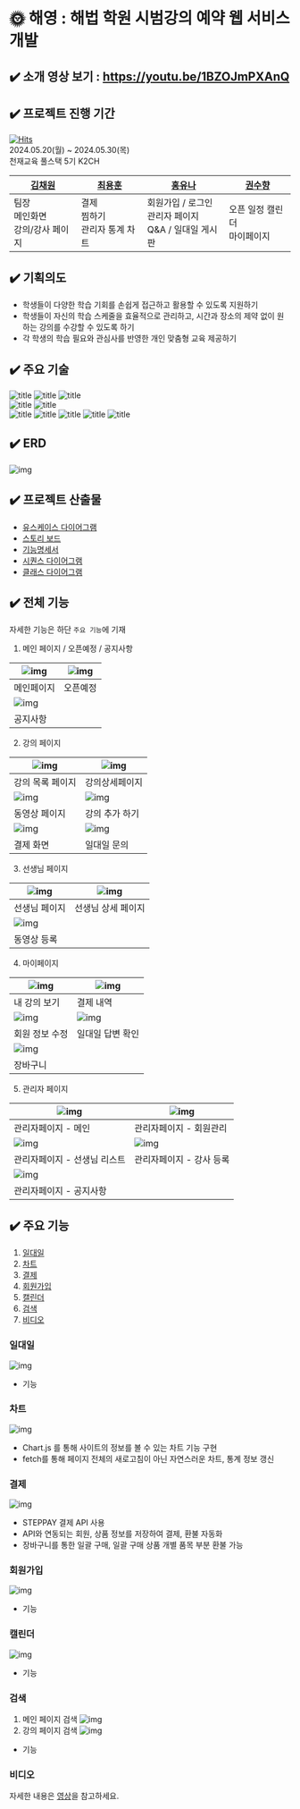 # 🌞 해영 : 해법 학원 시범강의 예약 웹 서비스 개발

## ✔️ 소개  영상 보기 : https://youtu.be/1BZOJmPXAnQ
## ✔️ 프로젝트 진행 기간
[![Hits](https://hits.seeyoufarm.com/api/count/incr/badge.svg?url=https%3A%2F%2Fgithub.com%2Fyh010217%2FChunjae_Full_Stack_Proj03&count_bg=%2379C83D&title_bg=%23555555&icon=&icon_color=%23E7E7E7&title=hits&edge_flat=false)](https://hits.seeyoufarm.com) <br>
2024.05.20(월) ~ 2024.05.30(목) <br>
천재교육 풀스택 5기 K2CH

| [김채원](https://github.com/HEYWONY) | [최용훈](https://github.com/yh010217) | [홍유나](https://github.com/yuyuyu1123) | [권수향](https://github.com/Suhayng) |
|-----------------------------|------------------------------------|--------------------------------------|-----------------------------------|
| 팀장 <br> 메인화면 <br> 강의/강사 페이지 | 결제 <br> 찜하기 <br> 관리자 통계 차트         | 회원가입 / 로그인 <br> 관리자 페이지 <br> Q&A / 일대일 게시판 | 오픈 일정 캘린더 <br> 마이페이지              |


## ✔️ 기획의도
- 학생들이 다양한 학습 기회를 손쉽게 접근하고 활용할 수 있도록 지원하기
- 학생들이 자신의 학습 스케줄을 효율적으로 관리하고, 시간과 장소의 제약 없이 원하는 강의를 수강할 수 있도록 하기
- 각 학생의 학습 필요와 관심사를 반영한 개인 맞춤형 교육 제공하기

## ✔️ 주요 기술
![title](https://img.shields.io/badge/HTML5-E34F26?style=for-the-badge&logo=html5&logoColor=white
)   ![title](https://img.shields.io/badge/CSS3-1572B6?style=for-the-badge&logo=css3&logoColor=white
)   ![title](https://img.shields.io/badge/JavaScript-F7DF1E?style=for-the-badge&logo=JavaScript&logoColor=white)   
![title](https://img.shields.io/badge/Java-ED8B00?style=for-the-badge&logo=openjdk&logoColor=white)   ![title](https://img.shields.io/badge/Spring-6DB33F?style=for-the-badge&logo=spring&logoColor=white)   
![title](https://img.shields.io/badge/Amazon_AWS-232F3E?style=for-the-badge&logo=amazon-aws&logoColor=white) ![title](https://img.shields.io/badge/Figma-F24E1E?style=for-the-badge&logo=figma&logoColor=white)   ![title](https://img.shields.io/badge/IntelliJ_IDEA-000000.svg?style=for-the-badge&logo=intellij-idea&logoColor=white)   ![title](https://img.shields.io/badge/GitHub-100000?style=for-the-badge&logo=github&logoColor=white)   ![title](https://img.shields.io/badge/MariaDB-003545?style=for-the-badge&logo=mariadb&logoColor=white)

## ✔️ ERD
![img](https://i.ibb.co/6wFq9C6/ERD.png)

## ✔️ 프로젝트 산출물
- [유스케이스 다이어그램](https://github.com/yh010217/Chunjae_Full_Stack_Proj03/blob/main/document/%EC%9C%A0%EC%8A%A4%EC%BC%80%EC%9D%B4%EC%8A%A4%20%EB%8B%A4%EC%9D%B4%EC%96%B4%EA%B7%B8%EB%9E%A8.md)
- [스토리 보드](https://github.com/yh010217/Chunjae_Full_Stack_Proj03/blob/main/document/%EC%8A%A4%ED%86%A0%EB%A6%AC%EB%B3%B4%EB%93%9C.md) <br>
- [기능명세서](https://github.com/yh010217/Chunjae_Full_Stack_Proj03/blob/main/document/%ED%95%B4%EC%98%81_%EC%9A%94%EA%B5%AC%EC%82%AC%ED%95%AD.pdf)
- [시퀀스 다이어그램](https://github.com/yh010217/Chunjae_Full_Stack_Proj03/blob/main/document/%EC%8B%9C%ED%80%80%EC%8A%A4%20%EB%8B%A4%EC%9D%B4%EC%96%B4%EA%B7%B8%EB%9E%A8.md)
- [클래스 다이어그램](https://github.com/yh010217/Chunjae_Full_Stack_Proj03/blob/main/document/%ED%81%B4%EB%9E%98%EC%8A%A4%20%EB%8B%A4%EC%9D%B4%EC%96%B4%EA%B7%B8%EB%9E%A8.md)

## ✔️ 전체 기능
자세한 기능은 하단 `주요 기능`에 기재 <br>
1. 메인 페이지 / 오픈예정 / 공지사항

| ![img](https://imgur.com/oiSCiQH.jpg) | ![img](https://imgur.com/Ey8jxPW.jpg) |
| --- | --- |
| 메인페이지 | 오픈예정 |
![img](https://imgur.com/mrYnG5P.jpg) ||
| 공지사항 ||

2. 강의 페이지

|![img](https://imgur.com/dn4Vnwy.jpg)| ![img](https://imgur.com/YIk4asL.jpg) |  
| --- | --- | 
|강의 목록 페이지 | 강의상세페이지 |
| ![img](https://imgur.com/hmFKLh5.jpg) | ![img](https://imgur.com/hgzHuxf.jpg) |
| 동영상 페이지 | 강의 추가 하기 |
| ![img](https://imgur.com/Djq8DHF.jpg) | ![img](https://imgur.com/dkJMf2R.png) |
| 결제 화면 | 일대일 문의|

3. 선생님 페이지

| ![img](https://imgur.com/vEYsahz.jpg) | ![img](https://imgur.com/5CVMS6W.jpg) |
| --- | --- | 
| 선생님 페이지 | 선생님 상세 페이지 |
| ![img](https://imgur.com/JDswahR.jpg)| |
| 동영상 등록 | |

4. 마이페이지


| ![img](https://imgur.com/tlfK4I6.jpg) | ![img](https://imgur.com/MNdnslT.jpg)|
| --- | --- |
| 내 강의 보기 | 결제 내역 |
| ![img](https://imgur.com/YAdmH0b.jpg) | ![img](https://imgur.com/xM6kJ81.jpg)  |
| 회원 정보 수정 | 일대일 답변 확인 |
|![img](https://imgur.com/LahzkkG.jpg)||
| 장바구니 ||


5. 관리자 페이지

| ![img](https://imgur.com/Q6x6jBd.jpg)| ![img](https://imgur.com/Ya5rJfm.jpg) | 
| --- | --- |
| 관리자페이지 - 메인 | 관리자페이지 - 회원관리 | 
| ![img](https://imgur.com/3qhxnnM.jpg) | ![img](https://imgur.com/ju4va5Z.jpg) |  
| 관리자페이지 - 선생님 리스트 | 관리자페이지 - 강사 등록  | 
|![img](https://imgur.com/2uiHkIy.jpg) ||
|관리자페이지 - 공지사항 ||


## ✔️ 주요 기능
1. [일대일](#일대일)
2. [차트](#차트)
3. [결제](#결제)
4. [회원가입](#회원가입)
5. [캘린더](#캘린더)
6. [검색](#검색)
7. [비디오](#비디오)

### 일대일
![img](https://imgur.com/S2CESQh.gif)

- 기능 

### 차트
![img](https://imgur.com/U0Ua2Gc.gif)
- Chart.js 를 통해 사이트의 정보를 볼 수 있는 차트 기능 구현
- fetch를 통해 페이지 전체의 새로고침이 아닌 자연스러운 차트, 통계 정보 갱신

### 결제
![img](https://imgur.com/o1j0TL5.gif)
- STEPPAY 결제 API 사용
- API와 연동되는 회원, 상품 정보를 저장하여 결제, 환불 자동화
- 장바구니를 통한 일괄 구매, 일괄 구매 상품 개별 품목 부분 환불 가능

### 회원가입
![img](https://imgur.com/6Duvu79.gif)
- 기능

### 캘린더
![img](https://imgur.com/lkGqszc.gif)
- 기능

### 검색
1. 메인 페이지 검색
   ![img](https://imgur.com/lVXPwBD.gif)
2. 강의 페이지 검색
   ![img](https://imgur.com/QYX19Qm.gif)
- 기능

### 비디오


자세한 내용은 [영상](https://youtu.be/1BZOJmPXAnQ)을 참고하세요.
